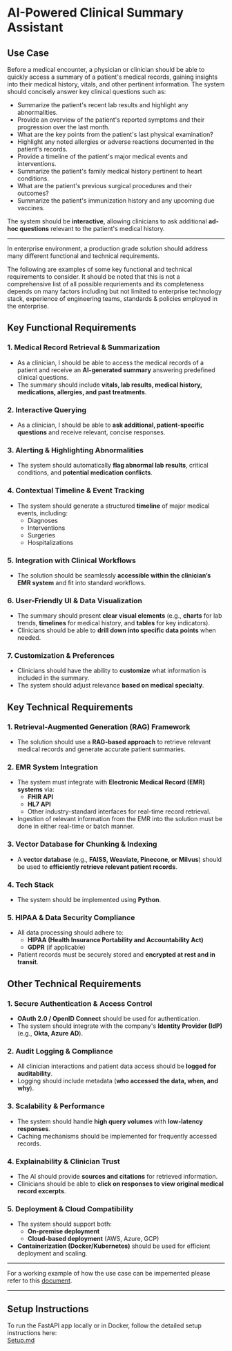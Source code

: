 # **AI-Powered Clinical Summary Assistant**

## **Use Case**

Before a medical encounter, a physician or clinician should be able to quickly access a summary of a patient's medical records, gaining insights into their medical history, vitals, and other pertinent information. The system should concisely answer key clinical questions such as:

- Summarize the patient's recent lab results and highlight any abnormalities.
- Provide an overview of the patient's reported symptoms and their progression over the last month.
- What are the key points from the patient's last physical examination?
- Highlight any noted allergies or adverse reactions documented in the patient's records.
- Provide a timeline of the patient's major medical events and interventions.
- Summarize the patient's family medical history pertinent to heart conditions.
- What are the patient's previous surgical procedures and their outcomes?
- Summarize the patient's immunization history and any upcoming due vaccines.

The system should be **interactive**, allowing clinicians to ask additional **ad-hoc questions** relevant to the patient's medical history.

---

In enterprise environment, a production grade solution should address many different functional and technical requirements. 

The following are examples of some key functional and technical requirements to consider. It should be noted that this is not a comprehensive list of all possible requriements and its completeness depends on many factors including but not limited to enterprise technology stack, experience of engineering teams, standards & policies employed in the enterprise.

## **Key Functional Requirements**

### **1. Medical Record Retrieval & Summarization**

- As a clinician, I should be able to access the medical records of a patient and receive an **AI-generated summary** answering predefined clinical questions.
- The summary should include **vitals, lab results, medical history, medications, allergies, and past treatments**.

### **2. Interactive Querying**

- As a clinician, I should be able to **ask additional, patient-specific questions** and receive relevant, concise responses.

### **3. Alerting & Highlighting Abnormalities**

- The system should automatically **flag abnormal lab results**, critical conditions, and **potential medication conflicts**.

### **4. Contextual Timeline & Event Tracking**

- The system should generate a structured **timeline** of major medical events, including:
  - Diagnoses
  - Interventions
  - Surgeries
  - Hospitalizations

### **5. Integration with Clinical Workflows**

- The solution should be seamlessly **accessible within the clinician’s EMR system** and fit into standard workflows.

### **6. User-Friendly UI & Data Visualization**

- The summary should present **clear visual elements** (e.g., **charts** for lab trends, **timelines** for medical history, and **tables** for key indicators).
- Clinicians should be able to **drill down into specific data points** when needed.

### **7. Customization & Preferences**

- Clinicians should have the ability to **customize** what information is included in the summary.
- The system should adjust relevance **based on medical specialty**.

## **Key Technical Requirements**

### **1. Retrieval-Augmented Generation (RAG) Framework**

- The solution should use a **RAG-based approach** to retrieve relevant medical records and generate accurate patient summaries.

### **2. EMR System Integration**

- The system must integrate with **Electronic Medical Record (EMR) systems** via:
  - **FHIR API**
  - **HL7 API**
  - Other industry-standard interfaces for real-time record retrieval.
- Ingestion of relevant information from the EMR into the solution must be done in either real-time or batch manner.

### **3. Vector Database for Chunking & Indexing**

- A **vector database** (e.g., **FAISS, Weaviate, Pinecone, or Milvus**) should be used to **efficiently retrieve relevant patient records**.

### **4. Tech Stack**

- The system should be implemented using **Python**. 

### **5. HIPAA & Data Security Compliance**

- All data processing should adhere to:
  - **HIPAA (Health Insurance Portability and Accountability Act)**
  - **GDPR** (if applicable)
- Patient records must be securely stored and **encrypted at rest and in transit**.

## **Other Technical Requirements**

### **1. Secure Authentication & Access Control**

- **OAuth 2.0 / OpenID Connect** should be used for authentication.
- The system should integrate with the company's **Identity Provider (IdP)** (e.g., **Okta, Azure AD**).

### **2. Audit Logging & Compliance**

- All clinician interactions and patient data access should be **logged for auditability**.
- Logging should include metadata (**who accessed the data, when, and why**).

### **3. Scalability & Performance**

- The system should handle **high query volumes** with **low-latency responses**.
- Caching mechanisms should be implemented for frequently accessed records.

### **4. Explainability & Clinician Trust**

- The AI should provide **sources and citations** for retrieved information.
- Clinicians should be able to **click on responses to view original medical record excerpts**.

### **5. Deployment & Cloud Compatibility**

- The system should support both:
  - **On-premise deployment**
  - **Cloud-based deployment** (AWS, Azure, GCP)
- **Containerization (Docker/Kubernetes)** should be used for efficient deployment and scaling.

---

 For a working example of how the use case can be impemented please refer to this [document](ref_design.md). 

---

## Setup Instructions

To run the FastAPI app locally or in Docker, follow the detailed setup instructions here:  
[Setup.md](./Setup.md)